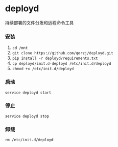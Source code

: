 # deployd
持续部署的文件分发和远程命令工具

### 安装
1. `cd /mnt`
2. `git clone https://github.com/qorzj/deployd.git`
3. `pip install -r deployd/requirements.txt`
4. `cp deployd/init.d-deployd /etc/init.d/deployd`
5. `chmod +x /etc/init.d/deployd`

### 启动
`service deployd start`

### 停止
`service deployd stop`

### 卸载
`rm /etc/init.d/deployd`

